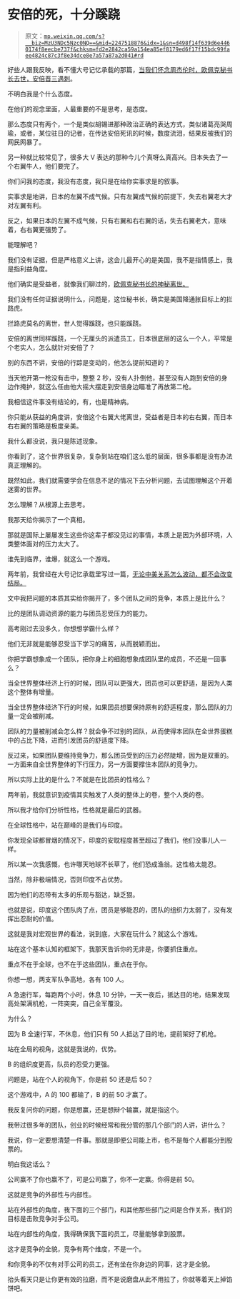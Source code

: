 # 安倍的死，十分蹊跷

> 原文：[`mp.weixin.qq.com/s?__biz=MzU3NDc5Nzc0NQ==&mid=2247518876&idx=1&sn=d498f14f639d6e4460174f8eecbe737f&chksm=fd2e2842ca59a154ea85ef8179ed6f17f15bdc99faee4824c87c3f8e34dce8e7a57a87a2d041#rd`](http://mp.weixin.qq.com/s?__biz=MzU3NDc5Nzc0NQ==&mid=2247518876&idx=1&sn=d498f14f639d6e4460174f8eecbe737f&chksm=fd2e2842ca59a154ea85ef8179ed6f17f15bdc99faee4824c87c3f8e34dce8e7a57a87a2d041#rd)

好些人跟我反映，看不懂大号记忆承载的那篇，[当我们怀念周杰伦时，欧佩克秘书长去世，安倍晋三遇刺](http://mp.weixin.qq.com/s?__biz=MzU0MjYwNDU2Mw==&mid=2247507082&idx=1&sn=3ddc48659d63c39c962c94d626e5f10d&chksm=fb1ab0f6cc6d39e0cf6a900e87a5a3d34b4ebbe9b91f6d59c1b012c5a5d3b7e12a104c5d157a&scene=21#wechat_redirect)。 

不明白我是个什么态度。

在他们的观念里面，人最重要的不是思考，是态度。

那么态度只有两个，一个是类似胡锡进那种政治正确的表达方式，类似诸葛亮哭周瑜，或者，某位驻日的记者，在传达安倍死讯的时候，数度流泪，结果反被我们的网民网暴了。 

另一种就比较常见了，很多大 V 表达的那种今儿个真呀么真高兴。日本失去了一个右翼牛人，他们要完了。

你们问我的态度，我没有态度，我只是在给你实事求是的叙事。

实事求是地讲，日本的左翼不成气候。只有左翼成气候的前提下，失去右翼老大才对左翼有利。 

反之，如果日本的左翼不成气候，只有右翼和右右翼的话，失去右翼老大，意味着，右右翼更强势了。

能理解吧？

我们没有证据，但是严格意义上讲，这会儿最开心的是美国，我不是指情感上，我是指利益角度。 

他们确实是受益者，就像我们聊过的，[欧佩克秘书长的神秘离世。](https://mp.weixin.qq.com/s?__biz=MzU0MjYwNDU2Mw==&mid=2247507082&idx=1&sn=3ddc48659d63c39c962c94d626e5f10d&chksm=fb1ab0f6cc6d39e0cf6a900e87a5a3d34b4ebbe9b91f6d59c1b012c5a5d3b7e12a104c5d157a&token=792206970&lang=zh_CN&scene=21#wechat_redirect)

我们没有任何证据说明什么，问题是，这位秘书长，确实是美国降通胀目标上的拦路虎。 

拦路虎莫名的离世，世人觉得蹊跷，也只能蹊跷。 

安倍的离世同样蹊跷，一个无厘头的派遣员工，日本很底层的这么一个人，平常是个老实人，怎么就针对安倍了？ 

别的东西不讲，安倍的行踪是变动的，他怎么提前知道的？ 

当天他开第一枪没有击中，整整 2 秒，没有人扑倒他，甚至没有人跑到安倍的身边作掩护，就这么任由他大摇大摆走到安倍身边瞄准了再放第二枪。 

我相信这件事没有结论的，有，也是精神病。 

你只能从获益的角度讲，安倍这个右翼大佬离世，受益者是日本的右右翼，而日本右右翼的策略是极度亲美。

我什么都没说，我只是陈述现象。 

你看到了，这个世界很复杂，复杂到站在咱们这么低的层面，很多事都是没有办法真正理解的。 

既然如此，我们就需要学会在信息不足的情况下去分析问题，去试图理解这个开着迷雾的世界。 

怎么理解？从根源上去思考。

我那天给你揭示了一个真相。

那就是国际上屡屡发生这些你这辈子都没见过的事情，本质上是因为外部环境，人类整体面对的压力太大了。

谁先到临界，谁爆，就这么一个游戏。 

两年前，我曾经在大号记忆承载里写过一篇，[无论中美关系怎么波动，都不会改变结局。](https://mp.weixin.qq.com/s?__biz=MzU0MjYwNDU2Mw==&mid=2247489728&idx=2&sn=d0e72fc2e4bc7b9429508ddc374b93cd&chksm=fb1974bccc6efdaa7d171f3192cf6f3e450d4a1d105be6a41d07f77a09f524ee1d0ac9a42301&token=1781459848&lang=zh_CN&scene=21#wechat_redirect)

文中我把问题的本质其实给你揭开了，多个团队之间的竞争，本质上是比什么？

比的是团队调动资源的能力与团员忍受压力的能力。 

高考刚过去没多久，你想想学霸什么样？ 

他们无非就是能够忍受当下学习的痛苦，从而脱颖而出。

你把学霸想象成一个团队，把你身上的细胞想象成团队里的成员，不还是一回事么？ 

当全世界整体经济上行的时候，团队可以更强大，团员也可以更舒适，是因为人类这个整体有增量。 

当全世界整体经济下行的时候，如果团员想要保持原有的舒适程度，那么团队的力量一定会被削减。

团队的力量被削减会怎么样？就会争不过别的团队，从而使得本团队在全世界蛋糕中的占比下降，进而引发团员的舒适度下降。 

反过来，如果团队要维持竞争力，那么团员受到的压力必然陡增，因为是双重的。一方面来自全世界整体的下行压力，另一方面要撑住本团队的竞争力。 

所以实际上比的是什么？不就是在比团员的性格么？

两年前，我就意识到疫情其实触发了人类的整体上的卷，整个人类的卷。 

所以我才给你们分析性格，性格就是最后的武器。

在全球性格中，站在巅峰的是我们与印度。

你发现全球都冒烟的情况下，印度的安耽程度甚至超过了我们，他们没事儿人一样。 

所以某一次我感慨，也许哪天地球不长草了，他们恐成渔翁。这性格太能忍。 

当然，除非极端情况，否则印度不占优势。

因为他们的忍带有太多的乐观与豁达，缺乏狠。

也就是说，印度这个团队肉了点，团员是够能忍的，团队的组织力太弱了，没有发挥出忍耐的价值。 

这就是我对宏观世界的看法，说到底，大家在玩什么？就这么个游戏。

站在这个基本认知的框架下，我那天告诉你的无非是，你要抓住重点。

重点不在于全球，也不在于这些团队，重点在于你。

你想一想，两支军队争高地，各有 100 人。

A 急速行军，每跑两个小时，休息 10 分钟，一天一夜后，抵达目的地，结果发现高处架满机枪，一阵突突，自己全军覆没。 

为什么？

因为 B 全速行军，不休息，他们只有 50 人抵达了目的地，提前架好了机枪。

站在全局的视角，这就是我说的，优势。 

B 的组织度更高，队员的忍受力更强。 

问题是，站在个人的视角下，你是前 50 还是后 50？ 

这个游戏中，A 的 100 都输了，B 的前 50 才赢了。 

我反复问你的问题，你是想赢，还是想辩个输赢，就是指这个。

我带过很多年的团队，创业的时候经常和我分管的那几个部门的人讲，讲什么？ 

我说，你一定要想清楚一件事。那就是即便公司能上市，也不是每个人都能分到股票的。 

明白我这话么？ 

公司赢不了你也赢不了，可是公司赢了，你不一定赢。你得是前 50。

这就是竞争的外部性与内部性。 

站在外部性的角度，我下面的三个部门，和其他那些部门之间是合作关系，我们的目标是击败竞争对手公司。

站在内部性的角度，我得确保我下面的员工，尽量能够拿到股票。

这才是竞争的全貌，竞争有两个维度，不是一个。 

和你竞争的不仅有对手公司的员工，还有坐在你身边的同事，这才是全貌。

抬头看天只是让你更有效的拉磨，而不是说磨盘从此不用拉了，你就等着天上掉馅饼吧。
